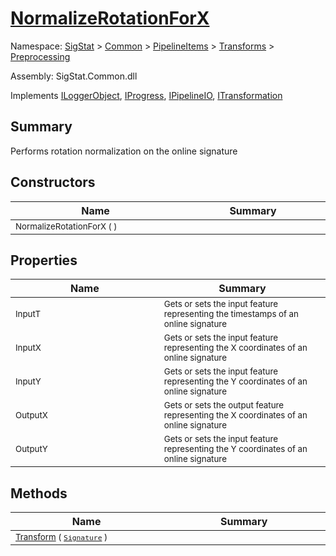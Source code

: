 # [NormalizeRotationForX](./NormalizeRotationForX.md)

Namespace: [SigStat]() > [Common](./../../../README.md) > [PipelineItems]() > [Transforms]() > [Preprocessing](./README.md)

Assembly: SigStat.Common.dll

Implements [ILoggerObject](./../../../ILoggerObject.md), [IProgress](./../../../Helpers/IProgress.md), [IPipelineIO](./../../../Pipeline/IPipelineIO.md), [ITransformation](./../../../ITransformation.md)

## Summary
Performs rotation normalization on the online signature

## Constructors

| Name<a href="#"><img width=475></a> | Summary<a href="#"><img width=475></a> | 
| --- | --- | 
| <sub>NormalizeRotationForX (  )</sub>| <sub></sub>| <br>


## Properties

| Name<a href="#"><img width=475></a> | Summary<a href="#"><img width=475></a> | 
| --- | --- | 
| <sub>InputT</sub>| <sub>Gets or sets the input feature representing the timestamps of an online signature</sub>| <br>
| <sub>InputX</sub>| <sub>Gets or sets the input feature representing the X coordinates of an online signature</sub>| <br>
| <sub>InputY</sub>| <sub>Gets or sets the input feature representing the Y coordinates of an online signature</sub>| <br>
| <sub>OutputX</sub>| <sub>Gets or sets the output feature representing the X coordinates of an online signature</sub>| <br>
| <sub>OutputY</sub>| <sub>Gets or sets the input feature representing the Y coordinates of an online signature</sub>| <br>


## Methods

| Name<a href="#"><img width=475></a> | Summary<a href="#"><img width=475></a> | 
| --- | --- | 
| <sub>[Transform](./Methods/NormalizeRotationForX-100663793.md) ( [`Signature`](./../../../Signature.md) )</sub>| <sub></sub>| <br>


